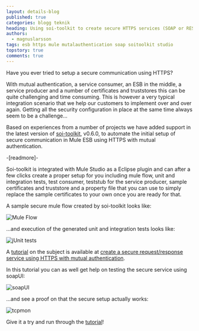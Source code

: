 ```yaml
---
layout: details-blog
published: true
categories: blogg teknik
heading: Using soi-toolkit to create secure HTTPS services (SOAP or REST style) in Mule ESB
authors:
  - magnuslarsson
tags: esb https mule mutalauthentication soap soitoolkit studio
topstory: true
comments: true
---
```


Have you ever tried to setup a secure communication using HTTPS?

With mutual authentication, a service consumer, an ESB in the middle, a service producer and a number of certificates and truststores this can be quite challenging and time consuming. This is however a very typical integration scenario that we help our customers to implement over and over again. Getting all the security configuration in place at the same time always seem to be a challenge...

Based on experiences from a number of projects we have added support in the latest version of [soi-toolkit](http://code.google.com/p/soi-toolkit), v0.6.0, to automate the initial setup of secure communication in Mule ESB using HTTPS with mutual authentication.

-[readmore]-

Soi-toolkit is integrated with Mule Studio as a Eclipse plugin and can after a few clicks create a proper setup for you including mule flow, unit and integration tests, test consumer, teststub for the service producer, sample certificates and truststore and a property file that you can use to simply replace the sample certificates to your own once you are ready for that.

A sample secure mule flow created by soi-toolkit looks like:

![Mule Flow](/assets/blogg/using-soi-toolkit-to-create-secure-https-services-soap-or-rest-style-in-mule-esb/3_service.png)

...and execution of the generated unit and integration tests looks like:

![jUnit tests](/assets/blogg/using-soi-toolkit-to-create-secure-https-services-soap-or-rest-style-in-mule-esb/5_jUnitTestResults.png)

A [tutorial](http://code.google.com/p/soi-toolkit/wiki/TutorialCreateSecureRequestResponseService) on the subject is available at [create a secure request/response service using HTTPS with mutual authentication](http://code.google.com/p/soi-toolkit/wiki/TutorialCreateSecureRequestResponseService).

In this tutorial you can as well get help on testing the secure service using soapUI:

![soapUI](/assets/blogg/using-soi-toolkit-to-create-secure-https-services-soap-or-rest-style-in-mule-esb/7.4_soapui_receiveResponse.png)

...and see a proof on that the secure setup actually works:

![tcpmon](/assets/blogg/using-soi-toolkit-to-create-secure-https-services-soap-or-rest-style-in-mule-esb/7.5_tcpmon.png)

Give it a try and run through the [tutorial](http://code.google.com/p/soi-toolkit/wiki/TutorialCreateSecureRequestResponseService)!
